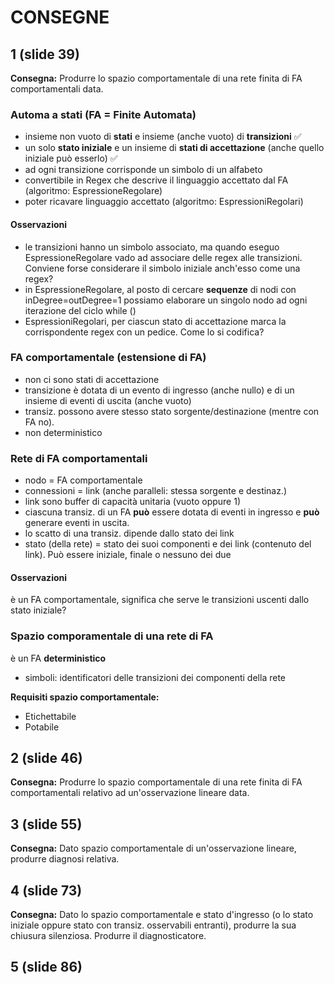 # CONSEGNE
## 1 (slide 39) 
**Consegna:** Produrre lo spazio comportamentale di una rete finita di FA comportamentali data.

### Automa a stati (FA = Finite Automata)
- insieme non vuoto di **stati** e insieme (anche vuoto) di **transizioni** ✅
- un solo **stato iniziale** e un insieme di **stati di accettazione** (anche quello iniziale può esserlo) ✅
- ad ogni transizione corrisponde un simbolo di un alfabeto 
- convertibile in Regex che descrive il linguaggio accettato dal FA (algoritmo: EspressioneRegolare)  
- poter ricavare linguaggio accettato (algoritmo: EspressioniRegolari)  

#### Osservazioni
- le transizioni hanno un simbolo associato, ma quando eseguo EspressioneRegolare
vado ad associare delle regex alle transizioni. Conviene forse considerare il
simbolo iniziale anch'esso come una regex?
- in EspressioneRegolare, al posto di cercare **sequenze** di nodi con inDegree=outDegree=1 possiamo elaborare un singolo nodo 
ad ogni iterazione del ciclo while ()
- EspressioniRegolari, per ciascun stato di accettazione marca la corrispondente
regex con un pedice. Come lo si codifica?

### FA comportamentale (estensione di FA)
- non ci sono stati di accettazione
- transizione è dotata di un evento di ingresso (anche nullo) e di un insieme di eventi di uscita (anche vuoto)
- transiz. possono avere stesso stato sorgente/destinazione (mentre con FA no).
- non deterministico

### Rete di FA comportamentali
- nodo = FA comportamentale
- connessioni = link (anche paralleli: stessa sorgente e destinaz.)
- link sono buffer di capacità unitaria (vuoto oppure 1)
- ciascuna transiz. di un FA **può** essere dotata di eventi in ingresso
e **può** generare eventi in uscita. 
- lo scatto di una transiz. dipende dallo stato dei link
- stato (della rete) = stato dei suoi componenti e dei link (contenuto del link). Può essere iniziale, finale o nessuno dei due

#### Osservazioni
 è un FA comportamentale, significa che serve le transizioni uscenti dallo stato iniziale?

### Spazio comporamentale di una rete di FA
è un FA **deterministico**
- simboli: identificatori delle transizioni dei componenti della rete

**Requisiti spazio comportamentale:**
- Etichettabile  
- Potabile  



## 2 (slide 46)
**Consegna:** Produrre lo spazio comportamentale di una rete finita di FA comportamentali relativo ad un'osservazione lineare data.

## 3 (slide 55)
**Consegna:** Dato spazio comportamentale di un'osservazione lineare, produrre diagnosi relativa.

## 4 (slide 73)
**Consegna:** Dato lo spazio comportamentale e stato d'ingresso (o lo stato iniziale oppure stato con transiz. osservabili
entranti),  produrre la sua chiusura silenziosa.
Produrre il diagnosticatore.

## 5 (slide 86)